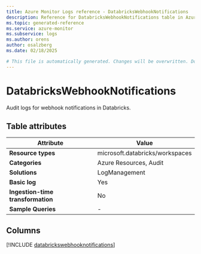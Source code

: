 ```yaml
---
title: Azure Monitor Logs reference - DatabricksWebhookNotifications
description: Reference for DatabricksWebhookNotifications table in Azure Monitor Logs.
ms.topic: generated-reference
ms.service: azure-monitor
ms.subservice: logs
ms.author: orens
author: osalzberg
ms.date: 02/18/2025

# This file is automatically generated. Changes will be overwritten. Do not change this file directly.
---
```


# DatabricksWebhookNotifications

Audit logs for webhook notifications in Databricks.


## Table attributes

|Attribute|Value|
|---|---|
|**Resource types**|microsoft.databricks/workspaces|
|**Categories**|Azure Resources, Audit|
|**Solutions**| LogManagement|
|**Basic log**|Yes|
|**Ingestion-time transformation**|No|
|**Sample Queries**|-|



## Columns
  
[!INCLUDE [databrickswebhooknotifications](~/reusable-content/ce-skilling/azure/includes/azure-monitor/reference/tables/databrickswebhooknotifications-include.md)]
